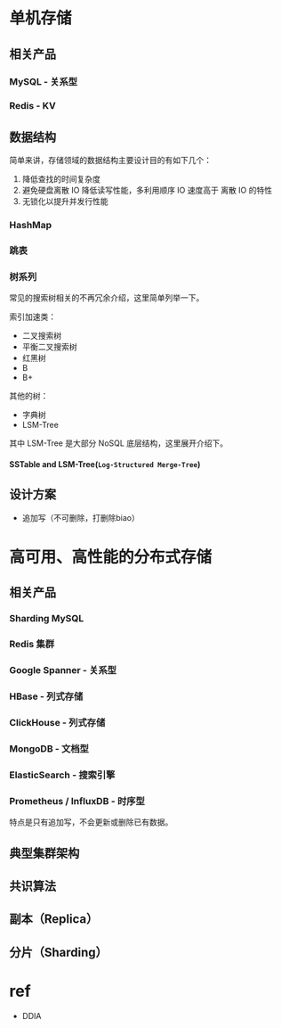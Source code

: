 # 单机存储

## 相关产品

### MySQL - 关系型

### Redis - KV

## 数据结构

简单来讲，存储领域的数据结构主要设计目的有如下几个：
1. 降低查找的时间复杂度
2. 避免硬盘离散 IO 降低读写性能，多利用顺序 IO 速度高于 离散 IO 的特性
3. 无锁化以提升并发行性能

### HashMap

### 跳表

### 树系列

常见的搜索树相关的不再冗余介绍，这里简单列举一下。

索引加速类：
- 二叉搜索树
- 平衡二叉搜索树
- 红黑树
- B
- B+

其他的树：
- 字典树
- LSM-Tree

其中 LSM-Tree 是大部分 NoSQL 底层结构，这里展开介绍下。

#### SSTable and LSM-Tree(`Log-Structured Merge-Tree`)

## 设计方案

- 追加写（不可删除，打删除biao）


# 高可用、高性能的分布式存储

## 相关产品

### Sharding MySQL

### Redis 集群

### Google Spanner - 关系型

### HBase - 列式存储

### ClickHouse - 列式存储

### MongoDB - 文档型

### ElasticSearch - 搜索引擎

### Prometheus / InfluxDB - 时序型

特点是只有追加写，不会更新或删除已有数据。

## 典型集群架构

## 共识算法

## 副本（Replica）

## 分片（Sharding）

# ref
- DDIA